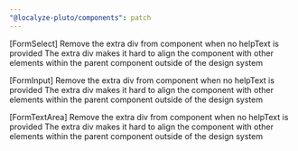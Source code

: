 ```yaml
---
"@localyze-pluto/components": patch
---
```


[FormSelect] Remove the extra div from component when no helpText is provided
The extra div makes it hard to align the component with other elements
within the parent component outside of the design system

[FormInput] Remove the extra div from component when no helpText is provided
The extra div makes it hard to align the component with other elements
within the parent component outside of the design system

[FormTextArea] Remove the extra div from component when no helpText is provided
The extra div makes it hard to align the component with other elements
within the parent component outside of the design system
